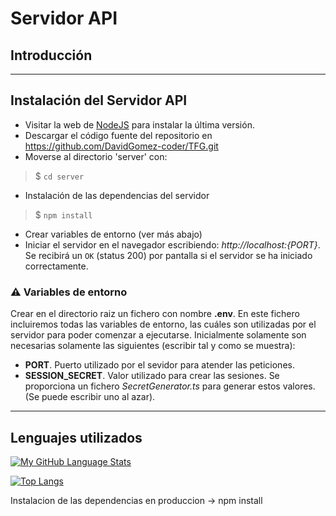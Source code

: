 # Servidor API

## Introducción



***

## Instalación del Servidor API
* Visitar la web de [NodeJS](https://nodejs.org/en/) para instalar la última versión.
* Descargar el código fuente del repositorio en https://github.com/DavidGomez-coder/TFG.git
* Moverse al directorio 'server' con:  
> $ `cd server`
* Instalación de las dependencias del servidor
> $ `npm install`
* Crear variables de entorno (ver más abajo)
* Iniciar el servidor en el navegador escribiendo: _http://localhost:{PORT}_. Se recibirá un `OK` (status 200) por pantalla si el servidor se ha iniciado correctamente.

### ⚠️ Variables de entorno 
Crear en el directorio raiz un fichero con nombre **.env**. En este  fichero incluiremos todas las variables de entorno, las cuáles son utilizadas por el servidor para poder comenzar a ejecutarse. Inicialmente solamente son necesarias solamente las siguientes (escribir tal y como se muestra):

* **PORT**. Puerto utilizado por el sevidor para atender las peticiones.
* **SESSION_SECRET**. Valor utilizado para crear las sesiones. Se proporciona un fichero _SecretGenerator.ts_ para generar estos valores. (Se puede escribir uno al azar).

***

## Lenguajes utilizados
[![My GitHub Language Stats](https://github-readme-stats.vercel.app/api/top-langs/?username=DavidGomez-coder&langs_count=5&theme=tokyonight)]()

[![Top Langs](https://github-readme-stats.vercel.app/api/top-langs/?username=DavidGomez-coder&layout=compact)](https://github.com/DavidGomez-coder/TFG/github-readme-stats)

 Instalacion de las dependencias en produccion -> npm install 
